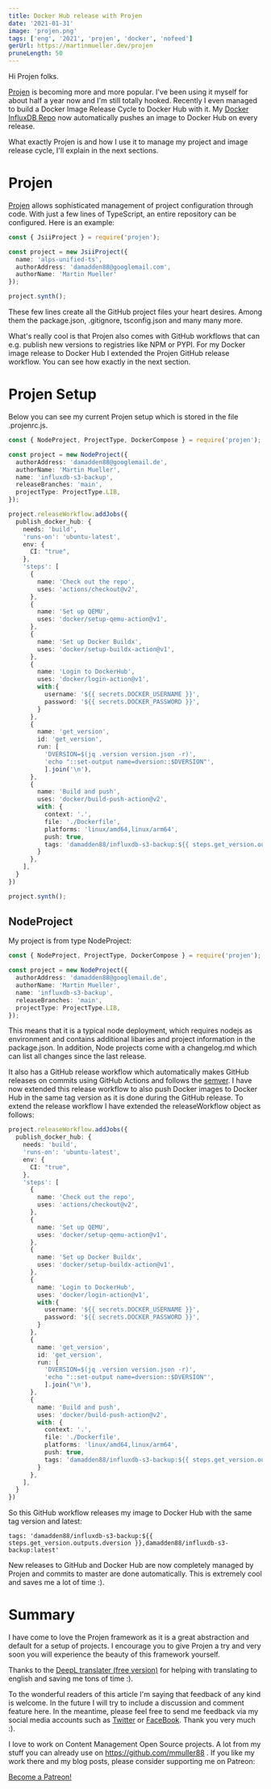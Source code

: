 ```yaml
---
title: Docker Hub release with Projen
date: '2021-01-31'
image: 'projen.png'
tags: ['eng', '2021', 'projen', 'docker', 'nofeed']
gerUrl: https://martinmueller.dev/projen
pruneLength: 50
---
```


Hi Projen folks.

[Projen](https://github.com/projen/projen) is becoming more and more popular. I've been using it myself for about half a year now and I'm still totally hooked. Recently I even managed to build a Docker Image Release Cycle to Docker Hub with it. My [Docker InfluxDB Repo](https://github.com/mmuller88/influxdb-s3-backup) now automatically pushes an image to Docker Hub on every release.

What exactly Projen is and how I use it to manage my project and image release cycle, I'll explain in the next sections.

# Projen
[Projen](https://github.com/projen/projen) allows sophisticated management of project configuration through code. With just a few lines of TypeScript, an entire repository can be configured. Here is an example:

```ts
const { JsiiProject } = require('projen');

const project = new JsiiProject({
  name: 'alps-unified-ts',
  authorAddress: 'damadden88@googlemail.com',
  authorName: 'Martin Mueller'
});

project.synth();
```

These few lines create all the GitHub project files your heart desires. Among them the package.json, .gitignore, tsconfig.json and many many more.

What's really cool is that Projen also comes with GitHub workflows that can e.g. publish new versions to registries like NPM or PYPI. For my Docker image release to Docker Hub I extended the Projen GitHub release workflow. You can see how exactly in the next section.

# Projen Setup
Below you can see my current Projen setup which is stored in the file .projenrc.js.

```ts
const { NodeProject, ProjectType, DockerCompose } = require('projen');

const project = new NodeProject({
  authorAddress: 'damadden88@googlemail.de',
  authorName: 'Martin Mueller',
  name: 'influxdb-s3-backup',
  releaseBranches: 'main',
  projectType: ProjectType.LIB,
});

project.releaseWorkflow.addJobs({
  publish_docker_hub: {
    needs: 'build',
    'runs-on': 'ubuntu-latest',
    env: {
      CI: "true",
    },
    'steps': [
      {
        name: 'Check out the repo',
        uses: 'actions/checkout@v2',
      },
      {
        name: 'Set up QEMU',
        uses: 'docker/setup-qemu-action@v1',
      },
      {
        name: 'Set up Docker Buildx',
        uses: 'docker/setup-buildx-action@v1',
      },
      {
        name: 'Login to DockerHub',
        uses: 'docker/login-action@v1',
        with:{
          username: '${{ secrets.DOCKER_USERNAME }}',
          password: '${{ secrets.DOCKER_PASSWORD }}',
        }
      },
      {
        name: 'get_version',
        id: 'get_version',
        run: [
          'DVERSION=$(jq .version version.json -r)',
          'echo "::set-output name=dversion::$DVERSION"',
          ].join('\n'),
      },
      {
        name: 'Build and push',
        uses: 'docker/build-push-action@v2',
        with: {
          context: '.',
          file: './Dockerfile',
          platforms: 'linux/amd64,linux/arm64',
          push: true,
          tags: 'damadden88/influxdb-s3-backup:${{ steps.get_version.outputs.dversion }},damadden88/influxdb-s3-backup:latest'
        }
      },
    ],
  }
})

project.synth();

```

## NodeProject
My project is from type NodeProject:

```ts
const { NodeProject, ProjectType, DockerCompose } = require('projen');

const project = new NodeProject({
  authorAddress: 'damadden88@googlemail.de',
  authorName: 'Martin Mueller',
  name: 'influxdb-s3-backup',
  releaseBranches: 'main',
  projectType: ProjectType.LIB,
});
```

This means that it is a typical node deployment, which requires nodejs as environment and contains additional libaries and project information in the package.json. In addition, Node projects come with a changelog.md which can list all changes since the last release.

It also has a GitHub release workflow which automatically makes GitHub releases on commits using GitHub Actions and follows the [semver](https://semver.org). I have now extended this release workflow to also push Docker images to Docker Hub in the same tag version as it is done during the GitHub release. To extend the release workflow I have extended the releaseWorkflow object as follows:

```ts
project.releaseWorkflow.addJobs({
  publish_docker_hub: {
    needs: 'build',
    'runs-on': 'ubuntu-latest',
    env: {
      CI: "true",
    },
    'steps': [
      {
        name: 'Check out the repo',
        uses: 'actions/checkout@v2',
      },
      {
        name: 'Set up QEMU',
        uses: 'docker/setup-qemu-action@v1',
      },
      {
        name: 'Set up Docker Buildx',
        uses: 'docker/setup-buildx-action@v1',
      },
      {
        name: 'Login to DockerHub',
        uses: 'docker/login-action@v1',
        with:{
          username: '${{ secrets.DOCKER_USERNAME }}',
          password: '${{ secrets.DOCKER_PASSWORD }}',
        }
      },
      {
        name: 'get_version',
        id: 'get_version',
        run: [
          'DVERSION=$(jq .version version.json -r)',
          'echo "::set-output name=dversion::$DVERSION"',
          ].join('\n'),
      },
      {
        name: 'Build and push',
        uses: 'docker/build-push-action@v2',
        with: {
          context: '.',
          file: './Dockerfile',
          platforms: 'linux/amd64,linux/arm64',
          push: true,
          tags: 'damadden88/influxdb-s3-backup:${{ steps.get_version.outputs.dversion }},damadden88/influxdb-s3-backup:latest'
        }
      },
    ],
  }
})
```

So this GitHub workflow releases my image to Docker Hub with the same tag version and latest:

```
tags: 'damadden88/influxdb-s3-backup:${{ steps.get_version.outputs.dversion }},damadden88/influxdb-s3-backup:latest'
```

New releases to GitHub and Docker Hub are now completely managed by Projen and commits to master are done automatically. This is extremely cool and saves me a lot of time :).

# Summary
I have come to love the Projen framework as it is a great abstraction and default for a setup of projects. I encourage you to give Projen a try and very soon you will experience the beauty of this framework yourself.

Thanks to the [DeepL translater (free version)](https://DeepL.com/Translator) for helping with translating to english and saving me tons of time :).

To the wonderful readers of this article I'm saying that feedback of any kind is welcome. In the future I will try to include a discussion and comment feature here. In the meantime, please feel free to send me feedback via my social media accounts such as [Twitter](https://twitter.com/MartinMueller_) or [FaceBook](https://https://facebook.com/martin.muller.10485). Thank you very much :).

I love to work on Content Management Open Source projects. A lot from my stuff you can already use on https://github.com/mmuller88 . If you like my work there and my blog posts, please consider supporting me on Patreon:

<a href="https://https://patreon.com/bePatron?u=29010217" data-patreon-widget-type="become-patron-button">Become a Patreon!</a><script async src="https://c6.patreon.com/becomePatronButton.bundle.js"></script>
